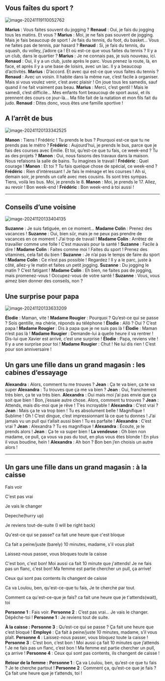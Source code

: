 ## Vous faîtes du sport ? 

![image-20241119110052762](/home/yutao/.config/Typora/typora-user-images/image-20241119110052762.png)

**Marius** : Vous faites souvent du jogging ?
**Renaud** : Oui, je fais du jogging tous les matins. Et vous ?
**Marius** : Moi, je ne fais pas souvent de jogging. Mais je fais beaucoup de sport ! Je fais du tennis, du foot, du basket… Vous ne faites pas de tennis, par hasard ?
**Renaud** : Si, je fais du tennis, du squash, du volley, j’adore ça ! Et où est-ce que vous faites du tennis ? Il y a un club, dans le quartier ?
**Marius** : Je ne connais pas, je suis nouveau, ici.
**Renaud** : Oui, il y a un club, juste après le parc. Vous prenez la route, là, en face, et après il y a une base de loisirs, avec un lac. Il y a beaucoup d’activités.
**Marius** : D’accord. Et avec qui est-ce que vous faites du tennis ?
**Renaud** : Avec un voisin. Il habite dans la même rue, c’est facile à organiser. Mais si vous voulez venir, c’est avec plaisir ! On joue tous les samedis, sauf quand il ne fait vraiment pas beau.
**Marius** : Merci, c’est gentil ! Mais le samedi, c’est difficile… Mes enfants font beaucoup de sport aussi, et ils prennent des cours ce jour-là… Ma fille fait de la natation et mon fils fait du judo.
**Renaud** : Dites donc, vous êtes une famille sportive !



## A l’arrêt de bus

![image-20241120133342525](/home/yutao/.config/Typora/typora-user-images/image-20241120133342525.png)

**Manon** : Tiens ! Frédéric ! Tu prends le bus ? Pourquoi est-ce que tu ne prends pas le métro ?
**Frédéric** : Aujourd’hui, je prends le bus, parce que je fais des courses avec Émilie. Et toi, qu’est-ce que tu fais, ce week-end ? Tu as des projets ?
**Manon** : Oui, nous faisons des travaux dans la maison. Nous refaisons la salle de bains. Tu imagines le travail !
**Frédéric** : Quel courage !
**Manon** : Et toi ? Tu fais quelque chose de spécial, ce week-end ?
**Frédéric** : Rien d’intéressant ! Je fais le ménage et les courses ! Ah si, demain soir, je prends un café avec mes cousins. Ils sont très sympas. Tiens, voilà les bus. Moi, je prends le 8.
**Manon** : Moi, je prends le 17. Allez, au revoir ! Bon week-end !
**Frédéric** : Bon week-end à toi aussi !

------



## Conseils d’une voisine

![image-20241120133404135](/home/yutao/.config/Typora/typora-user-images/image-20241120133404135.png)

**Suzanne** : Je suis fatiguée, en ce moment…
**Madame Colin** : Prenez des vacances !
**Suzanne** : Oui, bien sûr, mais je ne peux pas prendre de vacances en ce moment ! J’ai trop de travail !
**Madame Colin** : Arrêtez de travailler comme une folle ! C’est mauvais pour la santé !
**Suzanne** : Facile à dire !
**Madame Colin** : Faites comme moi ! Faites du sport ! Prenez des vitamines, cela fait du bien !
**Suzanne** : Je n’ai pas le temps de faire du sport !
**Madame Colin** : Ce n’est pas possible ! Regardez ! Il y a le parc, juste à côté, allez-y le matin et faites un petit jogging.
**Suzanne** : Du jogging le matin ? C’est fatigant !
**Madame Colin** : Eh bien, ne faites pas de jogging, mais promenez-vous ! Occupez-vous de votre santé !
**Suzanne** : Vous, vous aimez bien donner des conseils, non ?





## Une surprise pour papa

![image-20241120133633209](/home/yutao/.config/Typora/typora-user-images/image-20241120133633209.png)

**Élodie** : Maman, vite !
**Madame Rougier** : Pourquoi ? Qu’est-ce qui se passe ? Sois gentille, ma chérie, réponds au téléphone !
**Élodie** : Allô ? Oui ? C’est papa !
**Madame Rougier** : Dis à papa que je ne suis pas là !
**Élodie** : Maman n’est pas là !
**Madame Rougier** : Demande-lui à quelle heure il va rentrer ! Dis-lui que Xavier est arrivé, c’est une surprise !
**Élodie** : Papa, reviens vite ! Il y a une surprise pour toi !
**Madame Rougier** : Chut ! Ne lui dis rien ! C’est pour son anniversaire !









## Un gars une fille dans un grand magasin : les cabines d’essayage

**Alexandra** : Alors, comment tu me trouves ?
**Jean** : Ça te va bien, ça te va super
**Alexandra** : Tu trouves que ça me va bien ?
**Jean** : Oui, franchement très bien, ça te va très bien.
**Alexandra** : Oui mais moi j’ai pas envie que ça soit que bien ! Bon, j’essaie autre chose. Alors, comment tu trouves ?
**Jean** : Attends, mais dis-moi que je rêve ! T’es incroyable !
**Alexandra** : C’est vrai ?
**Jean** : Mais ça te va trop bien ! Tu es absolument belle ! Magnifique ! Sublime ! Oh ! C’est dingue, c’est impressionnant là ce que tu donnes ! J’ai jamais vu un pull qui t’allait aussi bien ! Tu es parfaite !
**Alexandra** : C’est vrai ?
**Jean** : Alexandra ? Tu es magnifique !
**Alexandra** : Écoute, je le prends alors !
**Jean** : Ça te va super bien !
**La vendeuse** : Oh bien non madame, ce pull, ça vous va pas du tout, en plus vous êtes blonde ! En plus il vous boudine, hein !
**Alexandra** : Ah bon ? Bon ben j’en choisis un autre alors !

------













## Un gars une fille dans un grand magasin : à la caisse

Fais voir

C'est pas vrai

Je vais le changer

Depeche(hurry up)

Je reviens tout-de-suite (I will be right back)

Qu'est-ce qui se passe? ca fait une heure que c'est bloque

Ca fait a peine/juste (barely) 10 minutes, madame, s'il vous plait

Laissez-nous passer, vous bloques toute la caisse

 C'est bon, c'est bon! Moi aussi ca fait 10 minute que j'attends! Je ne fais pas un flanc, c'est bon! Ma femme est partie chercher un pull, ça arrive! 

Ceux qui sont pas contents ils changent de caisse

Ca va Loulou, ben, qu'est-ce-que tu fais, Je te cherche par tout. 

Comment ca qu'est-ce-que je fais? ca fait une heure que je t'attends(wait), toi



**Personne 1** : Fais voir.
**Personne 2** : C’est pas vrai… Je vais le changer. Dépêche-toi !
**Personne 1** : Je reviens tout de suite.

**À la caisse :**
**Personne 3** : Qu’est-ce qui se passe ? Ça fait une heure que c’est bloqué !
**Employé** : Ça fait à peine/juste 10 minutes, madame, s’il vous plaît.
**Personne 4** : Laissez-nous passer, vous bloquez toute la caisse !
**Personne 3** : C’est bon, c’est bon ! Moi aussi ça fait 10 minutes que j’attends ! Je ne fais pas un flanc, c’est bon ! Ma femme est partie chercher un pull, ça arrive !
**Personne 4** : Ceux qui sont pas contents, ils changent de caisse !

**Retour de la femme :**
**Personne 1** : Ça va Loulou, ben, qu’est-ce que tu fais ? Je te cherche partout !
**Personne 2** : Comment ça, qu’est-ce que je fais ? Ça fait une heure que je t’attends, toi !

